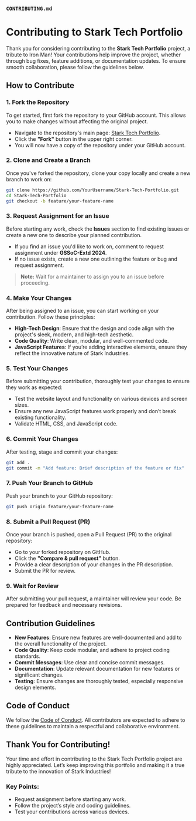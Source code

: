 ### **`CONTRIBUTING.md`**
# Contributing to Stark Tech Portfolio

Thank you for considering contributing to the **Stark Tech Portfolio** project, a tribute to Iron Man! Your contributions help improve the project, whether through bug fixes, feature additions, or documentation updates. To ensure smooth collaboration, please follow the guidelines below.

## How to Contribute

### 1. Fork the Repository
To get started, first fork the repository to your GitHub account. This allows you to make changes without affecting the original project.

- Navigate to the repository's main page: [Stark Tech Portfolio](https://github.com/aslams2020/Stark-Tech-Portfolio).
- Click the **"Fork"** button in the upper right corner.
- You will now have a copy of the repository under your GitHub account.

### 2. Clone and Create a Branch
Once you've forked the repository, clone your copy locally and create a new branch to work on:

```bash
git clone https://github.com/YourUsername/Stark-Tech-Portfolio.git
cd Stark-Tech-Portfolio
git checkout -b feature/your-feature-name
```

### 3. Request Assignment for an Issue
Before starting any work, check the **Issues** section to find existing issues or create a new one to describe your planned contribution. 

- If you find an issue you'd like to work on, comment to request assignment under **GSSoC-Extd 2024**.
- If no issue exists, create a new one outlining the feature or bug and request assignment.
  
> **Note:** Wait for a maintainer to assign you to an issue before proceeding.

### 4. Make Your Changes
After being assigned to an issue, you can start working on your contribution. Follow these principles:

- **High-Tech Design**: Ensure that the design and code align with the project's sleek, modern, and high-tech aesthetic.
- **Code Quality**: Write clean, modular, and well-commented code.
- **JavaScript Features**: If you’re adding interactive elements, ensure they reflect the innovative nature of Stark Industries.

### 5. Test Your Changes
Before submitting your contribution, thoroughly test your changes to ensure they work as expected:

- Test the website layout and functionality on various devices and screen sizes.
- Ensure any new JavaScript features work properly and don’t break existing functionality.
- Validate HTML, CSS, and JavaScript code.

### 6. Commit Your Changes
After testing, stage and commit your changes:

```bash
git add .
git commit -m "Add feature: Brief description of the feature or fix"
```

### 7. Push Your Branch to GitHub
Push your branch to your GitHub repository:

```bash
git push origin feature/your-feature-name
```

### 8. Submit a Pull Request (PR)
Once your branch is pushed, open a Pull Request (PR) to the original repository:

- Go to your forked repository on GitHub.
- Click the **"Compare & pull request"** button.
- Provide a clear description of your changes in the PR description.
- Submit the PR for review.

### 9. Wait for Review
After submitting your pull request, a maintainer will review your code. Be prepared for feedback and necessary revisions.

## Contribution Guidelines

- **New Features**: Ensure new features are well-documented and add to the overall functionality of the project.
- **Code Quality**: Keep code modular, and adhere to project coding standards.
- **Commit Messages**: Use clear and concise commit messages.
- **Documentation**: Update relevant documentation for new features or significant changes.
- **Testing**: Ensure changes are thoroughly tested, especially responsive design elements.

## Code of Conduct
We follow the [Code of Conduct](https://github.com/aslams2020/Stark-Tech-Portfolio/blob/main/CODE_OF_CONDUCT.md). All contributors are expected to adhere to these guidelines to maintain a respectful and collaborative environment.

## Thank You for Contributing!
Your time and effort in contributing to the Stark Tech Portfolio project are highly appreciated. Let’s keep improving this portfolio and making it a true tribute to the innovation of Stark Industries!

### Key Points:
- Request assignment before starting any work.
- Follow the project’s style and coding guidelines.
- Test your contributions across various devices.

